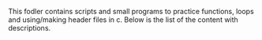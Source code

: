 This fodler contains scripts and small programs to practice functions, loops and using/making header files in c.
Below is the list of the content with descriptions.
